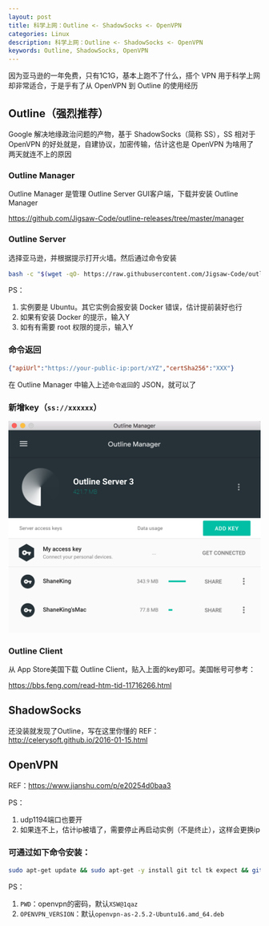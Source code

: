 ```yaml
---
layout: post
title: 科学上网：Outline <- ShadowSocks <- OpenVPN
categories: Linux
description: 科学上网：Outline <- ShadowSocks <- OpenVPN
keywords: Outline, ShadowSocks, OpenVPN
---
```


因为亚马逊的一年免费，只有1C1G，基本上跑不了什么，搭个 VPN 用于科学上网却非常适合，于是乎有了从 OpenVPN 到 Outline 的使用经历

## Outline（强烈推荐）

Google 解决地缘政治问题的产物，基于 ShadowSocks（简称 SS），SS 相对于 OpenVPN 的好处就是，自建协议，加密传输，估计这也是 OpenVPN 为啥用了两天就连不上的原因

### Outline Manager
Outline Manager 是管理 Outline Server GUI客户端，下载并安装 Outline Manager

<https://github.com/Jigsaw-Code/outline-releases/tree/master/manager>

### Outline Server
选择亚马逊，并根据提示打开火墙。然后通过命令安装 
```bash
bash -c "$(wget -qO- https://raw.githubusercontent.com/Jigsaw-Code/outline-server/master/src/server_manager/install_scripts/install_server.sh)"
```
PS：
1. 实例要是 Ubuntu。其它实例会报安装 Docker 错误，估计提前装好也行
2. 如果有安装 Docker 的提示，输入Y
3. 如有有需要 root 权限的提示，输入Y

### 命令返回
```json
{"apiUrl":"https://your-public-ip:port/xYZ","certSha256":"XXX"}
```
在 Outline Manager 中输入上述`命令返回`的 JSON，就可以了

### 新增key（`ss://xxxxxx`）
![](/images/posts/2018/08/WX20180829-192822@2x.png)

### Outline Client
从 App Store美国下载 Outline Client，贴入上面的key即可。美国帐号可参考：

<https://bbs.feng.com/read-htm-tid-11716266.html>

## ShadowSocks
还没装就发现了Outline，写在这里你懂的
REF：<http://celerysoft.github.io/2016-01-15.html>

## OpenVPN
REF：<https://www.jianshu.com/p/e20254d0baa3>

PS：
1. udp1194端口也要开
2. 如果连不上，估计ip被墙了，需要停止再启动实例（不是终止），这样会更换ip

### 可通过如下命令安装：
```bash
sudo apt-get update && sudo apt-get -y install git tcl tk expect && git clone https://github.com/ShaneKing/openvpn-install.git && cd openvpn-install && chmod +x openvpn-install.sh && sudo ./openvpn-install.sh ${PWD} ${OPENVPN_VERSION}
```
PS：
1. `PWD`：openvpn的密码，默认`XSW@1qaz`
2. `OPENVPN_VERSION`：默认`openvpn-as-2.5.2-Ubuntu16.amd_64.deb`
